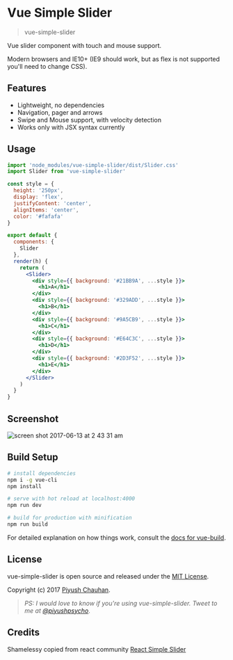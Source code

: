 # Vue Simple Slider

> vue-simple-slider

Vue slider component with touch and mouse support.

Modern browsers and IE10+ (IE9 should work, but as flex is not supported you'll need to change CSS).

## Features

* Lightweight, no dependencies
* Navigation, pager and arrows
* Swipe and Mouse support, with velocity detection
* Works only with JSX syntax currently

## Usage

```jsx
import 'node_modules/vue-simple-slider/dist/Slider.css'
import Slider from 'vue-simple-slider'

const style = {
  height: '250px',
  display: 'flex',
  justifyContent: 'center',
  alignItems: 'center',
  color: '#fafafa'
}

export default {
  components: {
    Slider
  },
  render(h) {
    return (
      <Slider>
        <div style={{ background: '#21BB9A', ...style }}>
          <h1>A</h1>
        </div>
        <div style={{ background: '#329ADD', ...style }}>
          <h1>B</h1>
        </div>
        <div style={{ background: '#9A5CB9', ...style }}>
          <h1>C</h1>
        </div>
        <div style={{ background: '#E64C3C', ...style }}>
          <h1>D</h1>
        </div>
        <div style={{ background: '#2D3F52', ...style }}>
          <h1>E</h1>
        </div>
      </Slider>
    )
  }
}
```

## Screenshot
![screen shot 2017-06-13 at 2 43 31 am](https://user-images.githubusercontent.com/693487/27049909-5bc66f02-4fe3-11e7-8342-8d3da37a3915.png)

## Build Setup

``` bash
# install dependencies
npm i -g vue-cli
npm install

# serve with hot reload at localhost:4000
npm run dev

# build for production with minification
npm run build
```

For detailed explanation on how things work, consult the [docs for vue-build](https://github.com/vuejs/vue-cli/blob/master/docs/build.md).


## License
vue-simple-slider is open source and released under the [MIT License](LICENSE).

Copyright (c) 2017 [Piyush Chauhan](https://twitter.com/piyushpsycho).

> *PS: I would love to know if you're using vue-simple-slider. Tweet to me at [@piyushpsycho](https://twitter.com/piyushpsycho)*.

## Credits
Shamelessy copied from react community [React Simple Slider](https://github.com/Stanko/react-slider)